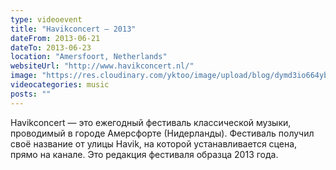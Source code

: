 ```yaml
---
type: videoevent
title: "Havikconcert — 2013"
dateFrom: 2013-06-21
dateTo: 2013-06-23
location: "Amersfoort, Netherlands"
websiteUrl: "http://www.havikconcert.nl/"
image: "https://res.cloudinary.com/yktoo/image/upload/blog/dymd3io664yb1319.jpg"
videocategories: music
posts: ""
---
```


Havikconcert — это ежегодный фестиваль классической музыки, проводимый в городе Амерсфорте (Нидерланды). Фестиваль получил своё название от улицы Havik, на которой устанавливается сцена, прямо на канале. Это редакция фестиваля образца 2013 года.
